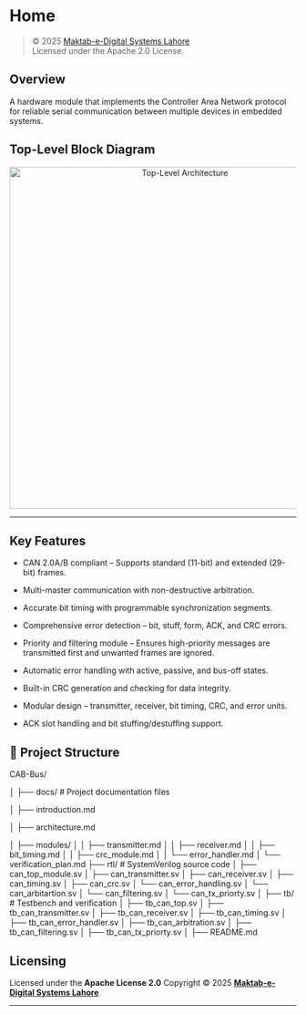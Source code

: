 # Home
> © 2025 [Maktab-e-Digital Systems Lahore](https://github.com/meds-ee-uet)  
> Licensed under the Apache 2.0 License.

##  Overview
A hardware module that implements the Controller Area Network  protocol for reliable serial communication between multiple devices in embedded systems.

## Top-Level Block Diagram

<p align="center">
  <img src="./images_design/top_module.jpg" 
   alt="Top-Level Architecture" width="600">
</p>

---

## Key Features

- CAN 2.0A/B compliant – Supports standard (11-bit) and extended (29-bit) frames.

- Multi-master communication with non-destructive arbitration.

- Accurate bit timing with programmable synchronization segments.

- Comprehensive error detection – bit, stuff, form, ACK, and CRC errors.

- Priority and filtering module – Ensures high-priority messages are transmitted first and unwanted frames are ignored.

- Automatic error handling with active, passive, and bus-off states.

- Built-in CRC generation and checking for data integrity.

- Modular design – transmitter, receiver, bit timing, CRC, and error units.

- ACK slot handling and bit stuffing/destuffing support.

## 🧩 Project Structure
CAB-Bus/

│
├── docs/ # Project documentation files

│ ├── introduction.md 

│ ├── architecture.md 

│ ├── modules/ 
│ │ ├── transmitter.md
│ │ ├── receiver.md
│ │ ├── bit_timing.md
│ │ ├── crc_module.md
│ │ └── error_handler.md
│ └── verification_plan.md 
├── rtl/ # SystemVerilog source code
│ ├── can_top_module.sv 
│ ├── can_transmitter.sv
│ ├── can_receiver.sv
│ ├── can_timing.sv
│ ├── can_crc.sv
│ └── can_error_handling.sv
│ └── can_arbitartion.sv
│ └── can_filtering.sv
│ └── can_tx_priorty.sv
│
├── tb/ # Testbench and verification 
│ ├── tb_can_top.sv 
│ ├── tb_can_transmitter.sv
│ ├── tb_can_receiver.sv
│ ├── tb_can_timing.sv
│ ├── tb_can_error_handler.sv
│ ├── tb_can_arbitration.sv
│ ├── tb_can_filtering.sv
│ ├── tb_can_tx_priorty.sv
│
├── README.md

## Licensing

Licensed under the **Apache License 2.0**
Copyright © 2025
**[Maktab-e-Digital Systems Lahore](https://github.com/meds-ee-uet)**

---